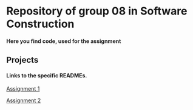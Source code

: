 # Repository of group 08 in Software Construction
#### Here you find code, used for the assignment


## Projects
#### Links to the specific READMEs.
[Assignment 1](https://github.com/alainkueng/BINF4241-group08/tree/master/Assignment%201/README.md)

[Assignment 2](https://github.com/alainkueng/BINF4241-group08/blob/master/Assignment%202/README.md)
